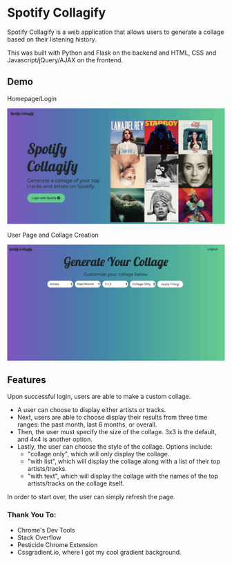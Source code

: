 # Spotify Collagify

Spotify Collagify is a web application that allows users to generate a collage based on their
listening history.

This was built with Python and Flask on the backend and HTML, CSS and Javascript/jQuery/AJAX
on the frontend.

## Demo
Homepage/Login

![Spotify Collagify Homepage](demo/demo-1.gif)

User Page and Collage Creation

![Spotify Collagify Homepage](demo/demo-2.gif)

## Features
Upon successful login, users are able to make a custom collage.
<ul>
<li>A user can choose to display either artists or tracks.</li>
<li>Next, users are able to choose display their results from three time ranges: the past month, last 6 months, or overall.</li>
<li>Then, the user must specify the size of the collage. 3x3 is the default, and 4x4 is another option.</li>
<li>Lastly, the user can choose the style of the collage. Options include:
<ul>
<li>"collage only", which will only display the collage.</li>
<li>"with list", which will display the collage along with a list of their top artists/tracks.</li>
<li>"with text", which will display the collage with the names of the top artists/tracks on the collage itself.</li>
</ul>
</li>

</ul>

In order to start over, the user can simply refresh the page.

### Thank You To:
<ul>
<li>Chrome's Dev Tools</li>
<li>Stack Overflow</li>
<li>Pesticide Chrome Extension</li>
<li>Cssgradient.io, where I got my cool gradient background.</li>
</ul>
